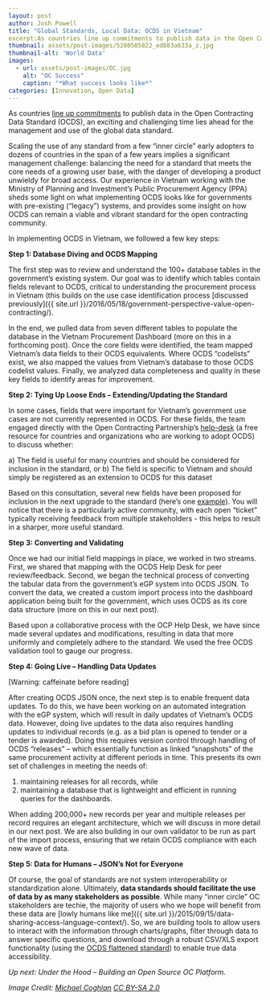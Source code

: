 ```yaml
---
layout: post
author: Josh Powell
title: "Global Standards, Local Data: OCDS in Vietnam"
excerpt:As countries line up commitments to publish data in the Open Contracting Data Standard (OCDS), an exciting and challenging...
thumbnail: assets/post-images/5280585822_ed883a633a_z.jpg
thumbnail-alt: 'World Data'
images:
  - url: assets/post-images/OC.jpg
    alt: "OC Success"
    caption: "*What success looks like*"
categories: [Innovation, Open Data]
---
```


As countries [line up commitments](http://www.cgdev.org/blog/huge-progress-open-contracting-london) to publish data in the Open Contracting Data Standard (OCDS), an exciting and challenging time lies ahead for the management and use of the global data standard. 

Scaling the use of any standard from a few “inner circle” early adopters to dozens of countries in the span of a few years implies a significant management challenge: balancing the need for a standard that meets the core needs of a growing user base, with the danger of developing a product unwieldy for broad access. Our experience in Vietnam working with the Ministry of Planning and Investment’s Public Procurement Agency (PPA) sheds some light on what implementing OCDS looks like for governments with pre-existing (“legacy”) systems, and provides some insight on how OCDS can remain a viable and vibrant standard for the open contracting community. 

In implementing OCDS in Vietnam, we followed a few key steps:

**Step 1: Database Diving and OCDS Mapping**

The first step was to review and understand the 100+ database tables in the government’s existing system. Our goal was to identify which tables contain fields relevant to OCDS, critical to understanding the procurement process in Vietnam (this builds on the use case identification process [discussed previously]({{ site.url }}/2016/05/18/government-perspective-value-open-contracting/). 

In the end, we pulled data from seven different tables to populate the database in the Vietnam Procurement Dashboard (more on this in a forthcoming post). Once the core fields were identified, the team mapped Vietnam’s data fields to their OCDS equivalents. Where OCDS “codelists” exist, we also mapped the values from Vietnam’s database to those OCDS codelist values. Finally, we analyzed data completeness and quality in these key fields to identify areas for improvement.

**Step 2: Tying Up Loose Ends – Extending/Updating the Standard** 

In some cases, fields that were important for Vietnam’s government use cases are not currently represented in OCDS. For these fields, the team engaged directly with the Open Contracting Partnership’s [help-desk](http://standard.open-contracting.org/latest/en/support/) (a free resource for countries and organizations who are working to adopt OCDS) to discuss whether:

a) The field is useful for many countries and should be considered for inclusion in the standard, or
b) The field is specific to Vietnam and should simply be registered as an extension to OCDS for this dataset

Based on this consultation, several new fields have been proposed for inclusion in the next upgrade to the standard (here’s one [example](https://github.com/open-contracting/standard/issues/317)). You will notice that there is a particularly active community, with each open “ticket” typically receiving feedback from multiple stakeholders - this helps to result in a sharper, more useful standard.

**Step 3: Converting and Validating**

Once we had our initial field mappings in place, we worked in two streams. First, we shared that mapping with the OCDS Help Desk for peer review/feedback. Second, we began the technical process of converting the tabular data from the government’s eGP system into OCDS JSON. To convert the data, we created a custom import process into the dashboard application being built for the government, which uses OCDS as its core data structure (more on this in our next post). 

Based upon a collaborative process with the OCP Help Desk, we have since made several updates and modifications, resulting in data that more uniformly and completely adhere to the standard. We used the free OCDS validation tool to gauge our progress.

**Step 4: Going Live – Handling Data Updates**

[Warning: caffeinate before reading] 

After creating OCDS JSON once, the next step is to enable frequent data updates. To do this, we have been working on an automated integration with the eGP system, which will result in daily updates of Vietnam’s OCDS data. However, doing live updates to the data also requires handling updates to individual records (e.g. as a bid plan is opened to tender or a tender is awarded). Doing this requires version control through handling of OCDS “releases” – which essentially function as linked “snapshots” of the same procurement activity at different periods in time. This presents its own set of challenges in meeting the needs of:

1) maintaining releases for all records, while 
2) maintaining a database that is lightweight and efficient in running queries for the dashboards. 

When adding 200,000+ new records per year and multiple releases per record requires an elegant architecture, which we will discuss in more detail in our next post. We are also building in our own validator to be run as part of the import process, ensuring that we retain OCDS compliance with each new wave of data.

**Step 5: Data for Humans – JSON’s Not for Everyone**

Of course, the goal of standards are not system interoperability or standardization alone. Ultimately, **data standards should facilitate the use of data by as many stakeholders as possible**. While many “inner circle” OC stakeholders are techie, the majority of users who we hope will benefit from these data are [lowly humans like me]({{ site.url }}/2015/09/15/data-sharing-access-language-context/). So, we are building tools to allow users to interact with the information through charts/graphs, filter through data to answer specific questions, and download through a robust CSV/XLS export functionality (using the [OCDS flattened standard](http://standard.open-contracting.org/latest/en/implementation/serialization/)) to enable true data accessibility.

*Up next: Under the Hood – Building an Open Source OC Platform.*

*Image Credit: [Michael Coghlan](https://www.flickr.com/photos/mikecogh/5280585822) [CC BY-SA 2.0](https://creativecommons.org/licenses/by-sa/2.0/)*

